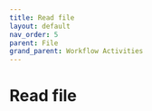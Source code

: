 ```yaml
---
title: Read file
layout: default
nav_order: 5
parent: File
grand_parent: Workflow Activities
---
```


# Read file